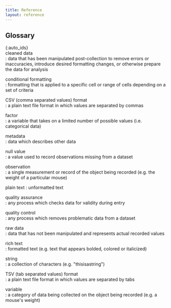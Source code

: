 ```yaml
---
title: Reference
layout: reference
---
```


## Glossary

{:auto_ids}  
cleaned data  
:   data that has been manipulated post-collection to remove errors or inaccuracies, introduce desired formatting changes, or otherwise prepare the data for analysis

conditional formatting  
:   formatting that is applied to a specific cell or range of cells depending on a set of criteria  

CSV (comma separated values) format  
:   a plain text file format in which values are separated by commas

factor  
:   a variable that takes on a limited number of possible values (i.e. categorical data)

metadata  
:   data which describes other data  

null value  
:   a value used to record observations missing from a dataset

observation  
:   a single measurement or record of the object being recorded (e.g. the weight of a particular mouse)

plain text
:   unformatted text

quality assurance  
:   any process which checks data for validity during entry  

quality control  
:   any process which removes problematic data from a dataset

raw data  
:   data that has not been manipulated and represents actual recorded values

rich text  
:  formatted text (e.g. text that appears bolded, colored or italicized)

string  
:   a collection of characters (e.g. "thisisastring")

TSV (tab separated values) format  
:   a plain text file format in which values are separated by tabs

variable  
:   a category of data being collected on the object being recorded (e.g. a mouse's weight)
